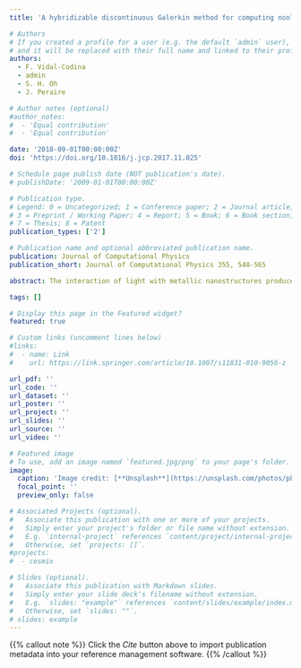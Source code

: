 ```yaml
---
title: 'A hybridizable discontinuous Galerkin method for computing nonlocal electromagnetic effects in three-dimensional metallic nanostructures'

# Authors
# If you created a profile for a user (e.g. the default `admin` user), write the username (folder name) here
# and it will be replaced with their full name and linked to their profile.
authors:  
  - F. Vidal-Codina
  - admin
  - S. H. Oh
  - J. Peraire

# Author notes (optional)
#author_notes:
#  - 'Equal contribution'
#  - 'Equal contribution'

date: '2018-09-01T00:00:00Z'
doi: 'https://doi.org/10.1016/j.jcp.2017.11.025'

# Schedule page publish date (NOT publication's date).
# publishDate: '2009-01-01T00:00:00Z'

# Publication type.
# Legend: 0 = Uncategorized; 1 = Conference paper; 2 = Journal article;
# 3 = Preprint / Working Paper; 4 = Report; 5 = Book; 6 = Book section;
# 7 = Thesis; 8 = Patent
publication_types: ['2']

# Publication name and optional abbreviated publication name.
publication: Journal of Computational Physics
publication_short: Journal of Computational Physics 355, 548-565

abstract: The interaction of light with metallic nanostructures produces a collective excitation of electrons at the metal surface, also known as surface plasmons. These collective excitations lead to resonances that enable the confinement of light in deep-subwavelength regions, thereby leading to large near-field enhancements. The simulation of plasmon resonances presents notable challenges. From the modeling perspective, the realistic behavior of conduction-band electrons in metallic nanostructures is not captured by Maxwell's equations, thus requiring additional modeling. From the simulation perspective, the disparity in length scales stemming from the extreme field localization demands efficient and accurate numerical methods. In this paper, we develop the hybridizable discontinuous Galerkin (HDG) method to solve Maxwell's equations augmented with the hydrodynamic model for the conduction-band electrons in noble metals. This method enables the efficient simulation of plasmonic nanostructures while accounting for the nonlocal interactions between electrons and the incident light. We introduce a novel postprocessing scheme to recover superconvergent solutions and demonstrate the convergence of the proposed HDG method for the simulation of a 2D gold nanowire and a 3D periodic annular nanogap structure. The results of the hydrodynamic model are compared to those of a simplified local response model, showing that differences between them can be significant at the nanoscale.

tags: []

# Display this page in the Featured widget?
featured: true

# Custom links (uncomment lines below)
#links:
#  - name: Link
#    url: https://link.springer.com/article/10.1007/s11831-010-9056-z

url_pdf: ''
url_code: ''
url_dataset: ''
url_poster: ''
url_project: ''
url_slides: ''
url_source: ''
url_video: ''

# Featured image
# To use, add an image named `featured.jpg/png` to your page's folder.
image:
  caption: 'Image credit: [**Unsplash**](https://unsplash.com/photos/pLCdAaMFLTE)'
  focal_point: ''
  preview_only: false

# Associated Projects (optional).
#   Associate this publication with one or more of your projects.
#   Simply enter your project's folder or file name without extension.
#   E.g. `internal-project` references `content/project/internal-project/index.md`.
#   Otherwise, set `projects: []`.
#projects:
#  - cesmix

# Slides (optional).
#   Associate this publication with Markdown slides.
#   Simply enter your slide deck's filename without extension.
#   E.g. `slides: "example"` references `content/slides/example/index.md`.
#   Otherwise, set `slides: ""`.
# slides: example
---
```


{{% callout note %}}
Click the _Cite_ button above to import publication metadata into your reference management software.
{{% /callout %}}
